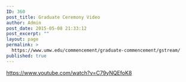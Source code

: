 ```yaml
---
ID: 360
post_title: Graduate Ceremony Video
author: Admin
post_date: 2015-05-08 21:33:12
post_excerpt: ""
layout: page
permalink: >
  https://www.umw.edu/commencement/graduate-commencement/gstream/
published: true
---
```

https://www.youtube.com/watch?v=C79yNQEfoK8